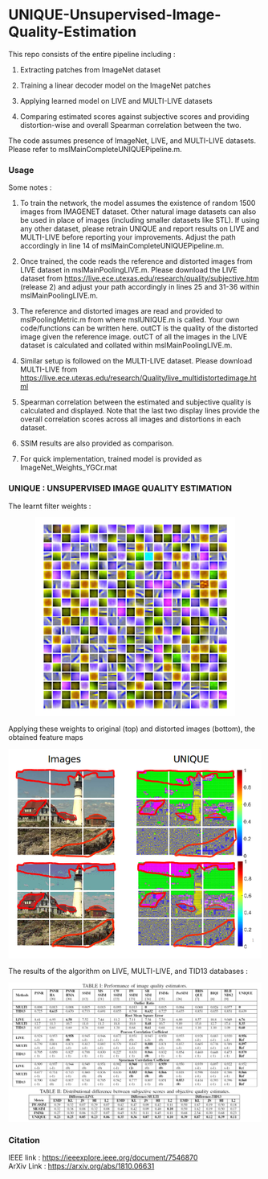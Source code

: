 # UNIQUE-Unsupervised-Image-Quality-Estimation

This repo consists of the entire pipeline including : 

1) Extracting patches from ImageNet dataset
  
2) Training a linear decoder model on the ImageNet patches
  
3) Applying learned model on LIVE and MULTI-LIVE datasets
  
4) Comparing estimated scores against subjective scores and providing distortion-wise and overall Spearman correlation between the two.

The code assumes presence of ImageNet, LIVE, and MULTI-LIVE datasets.
Please refer to mslMainCompleteUNIQUEPipeline.m.

### Usage

Some notes :

1) To train the network, the model assumes the existence of random 1500 images from IMAGENET dataset. Other natural image datasets can also be used in place of images (including smaller datasets like STL). If using any other dataset, please retrain UNIQUE and report results on LIVE and MULTI-LIVE before reporting your improvements. Adjust the path accordingly in line 14 of mslMainCompleteUNIQUEPipeline.m.

2) Once trained, the code reads the reference and distorted images from LIVE dataset in mslMainPoolingLIVE.m. Please download the LIVE dataset from https://live.ece.utexas.edu/research/quality/subjective.htm (release 2) and adjust your path accordingly in lines 25 and 31-36 within mslMainPoolingLIVE.m. 

3) The reference and distorted images are read and provided to mslPoolingMetric.m from where mslUNIQUE.m is called. Your own code/functions can be written here. outCT is the quality of the distorted image given the reference image. outCT of all the images in the LIVE dataset is calculated and collated within mslMainPoolingLIVE.m.

4) Similar setup is followed on the MULTI-LIVE dataset. Please download MULTI-LIVE from https://live.ece.utexas.edu/research/Quality/live_multidistortedimage.html

5) Spearman correlation between the estimated and subjective quality is calculated and displayed. Note that the last two display lines provide the overall correlation scores across all images and distortions in each dataset. 

6) SSIM results are also provided as comparison.

7) For quick implementation, trained model is provided as ImageNet_Weights_YGCr.mat

### UNIQUE : UNSUPERVISED IMAGE QUALITY ESTIMATION

The learnt filter weights :

<p align="center">
  <img src=/Demo/Images/Visualization.png/>
</p>  

Applying these weights to original (top) and distorted images (bottom), the obtained feature maps  

<p align="center">
  <img src=/Demo/Images/FeatMap.png/>
</p>  

The results of the algorithm on LIVE, MULTI-LIVE, and TID13 databases :  

![Results Filters](/Demo/Images/Results.png)

### Citation

IEEE link : https://ieeexplore.ieee.org/document/7546870  
ArXiv Link : https://arxiv.org/abs/1810.06631  

